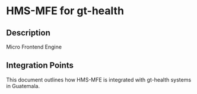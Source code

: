# HMS-MFE for gt-health

## Description

Micro Frontend Engine

## Integration Points

This document outlines how HMS-MFE is integrated with gt-health systems in Guatemala.
